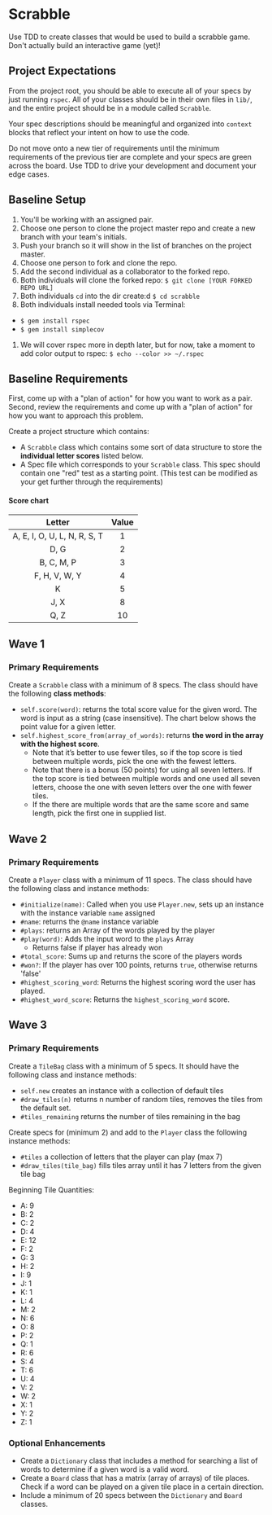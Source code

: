 # Scrabble

Use TDD to create classes that would be used to build a scrabble game. Don't actually build an interactive game (yet)!

## Project Expectations

From the project root, you should be able to execute all of your specs by just running `rspec`. All of your classes should be in their own files in `lib/`, and the entire project should be in a module called `Scrabble`.

Your spec descriptions should be meaningful and organized into `context` blocks that reflect your intent on how to use the code.

Do not move onto a new tier of requirements until the minimum requirements of the previous tier are complete and your specs are green across the board. Use TDD to drive your development and document your edge cases.

## Baseline Setup
1. You'll be working with an assigned pair.
1. Choose one person to clone the project master repo and create a new branch with your team's initials.
1. Push your branch so it will show in the list of branches on the project master.
1. Choose one person to fork and clone the repo.
1. Add the second individual as a collaborator to the forked repo.
1. Both individuals will clone the forked repo: `$ git clone [YOUR FORKED REPO URL]`
1. Both individuals `cd` into the dir create:d `$ cd scrabble`
1. Both individuals install needed tools via Terminal:
  - `$ gem install rspec`
  - `$ gem install simplecov`
1. We will cover rspec more in depth later, but for now, take a moment to add color output to rspec: `$ echo --color >> ~/.rspec`

## Baseline Requirements
First, come up with a "plan of action" for how you want to work as a pair.
Second, review the requirements and come up with a "plan of action" for how you want to approach this problem.

Create a project structure which contains:
- A `Scrabble` class which contains some sort of data structure to store the **individual letter scores** listed below.
- A Spec file which corresponds to your `Scrabble` class. This spec should contain one "red" test as a starting point. (This test can be modified as your get further through the requirements)

#### Score chart

|Letter                        | Value|
|:----------------------------:|:----:|
|A, E, I, O, U, L, N, R, S, T  |   1  |
|D, G                          |   2  |
|B, C, M, P                    |   3  |
|F, H, V, W, Y                 |   4  |
|K                             |   5  |
|J, X                          |   8  |
|Q, Z                          |   10 |


## Wave 1

### Primary Requirements
Create a `Scrabble` class with a minimum of 8 specs. The class should have the following **class methods**:
- `self.score(word)`: returns the total score value for the given word. The word is input as a string (case insensitive). The chart below shows the point value for a given letter.
- `self.highest_score_from(array_of_words)`: returns **the word in the array with the highest score**.
    - Note that it’s better to use fewer tiles, so if the top score is tied between multiple words, pick the one with the fewest letters.
    - Note that there is a bonus (50 points) for using all seven letters. If the top score is tied between multiple words and one used all seven letters, choose the one with seven letters over the one with fewer tiles.
    - If the there are multiple words that are the same score and same length, pick the first one in supplied list.


## Wave 2

### Primary Requirements
Create a `Player` class with a minimum of 11 specs. The class should have the following class and instance methods:

- `#initialize(name)`: Called when you use `Player.new`, sets up an instance with the instance variable `name` assigned
- `#name`: returns the `@name` instance variable
- `#plays`: returns an Array of the words played by the player
- `#play(word)`: Adds the input word to the `plays` Array
    - Returns false if player has already won
- `#total_score`: Sums up and returns the score of the players words
- `#won?`: If the player has over 100 points, returns `true`, otherwise returns 'false'
- `#highest_scoring_word`: Returns the highest scoring word the user has played.
- `#highest_word_score`: Returns the `highest_scoring_word` score.


## Wave 3

### Primary Requirements
Create a `TileBag` class with a minimum of 5 specs. It should have the following class and instance methods:

- `self.new` creates an instance with a collection of default tiles
- `#draw_tiles(n)` returns n number of random tiles, removes the tiles from the default set.
- `#tiles_remaining` returns the number of tiles remaining in the bag

Create specs for (minimum 2) and add to the `Player` class the following instance methods:

- `#tiles` a collection of letters that the player can play (max 7)
- `#draw_tiles(tile_bag)` fills tiles array until it has 7 letters from the given tile bag

Beginning Tile Quantities:
  - A: 9
  - B: 2
  - C: 2
  - D: 4
  - E: 12
  - F: 2
  - G: 3
  - H: 2
  - I: 9
  - J: 1
  - K: 1
  - L: 4
  - M: 2
  - N: 6
  - O: 8
  - P: 2
  - Q: 1
  - R: 6
  - S: 4
  - T: 6
  - U: 4
  - V: 2
  - W: 2
  - X: 1
  - Y: 2
  - Z: 1

### Optional Enhancements

- Create a `Dictionary` class that includes a method for searching a list of words to determine if a given word is a valid word.
- Create a `Board` class that has a matrix (array of arrays) of tile places. Check if a word can be played on a given tile place in a certain direction.
- Include a minimum of 20 specs between the `Dictionary` and `Board` classes.
